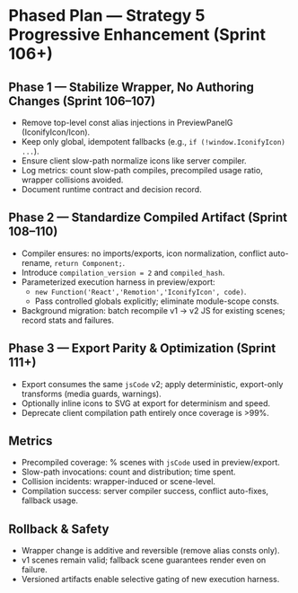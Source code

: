 # Phased Plan — Strategy 5 Progressive Enhancement (Sprint 106+)

## Phase 1 — Stabilize Wrapper, No Authoring Changes (Sprint 106–107)
- Remove top-level const alias injections in PreviewPanelG (IconifyIcon/Icon).
- Keep only global, idempotent fallbacks (e.g., `if (!window.IconifyIcon) ...`).
- Ensure client slow-path normalize icons like server compiler.
- Log metrics: count slow-path compiles, precompiled usage ratio, wrapper collisions avoided.
- Document runtime contract and decision record.

## Phase 2 — Standardize Compiled Artifact (Sprint 108–110)
- Compiler ensures: no imports/exports, icon normalization, conflict auto-rename, `return Component;`.
- Introduce `compilation_version = 2` and `compiled_hash`.
- Parameterized execution harness in preview/export:
  - `new Function('React','Remotion','IconifyIcon', code)`.
  - Pass controlled globals explicitly; eliminate module-scope consts.
- Background migration: batch recompile v1 → v2 JS for existing scenes; record stats and failures.

## Phase 3 — Export Parity & Optimization (Sprint 111+)
- Export consumes the same `jsCode` v2; apply deterministic, export-only transforms (media guards, warnings).
- Optionally inline icons to SVG at export for determinism and speed.
- Deprecate client compilation path entirely once coverage is >99%.

## Metrics
- Precompiled coverage: % scenes with `jsCode` used in preview/export.
- Slow-path invocations: count and distribution; time spent.
- Collision incidents: wrapper-induced or scene-level.
- Compilation success: server compiler success, conflict auto-fixes, fallback usage.

## Rollback & Safety
- Wrapper change is additive and reversible (remove alias consts only).
- v1 scenes remain valid; fallback scene guarantees render even on failure.
- Versioned artifacts enable selective gating of new execution harness.
